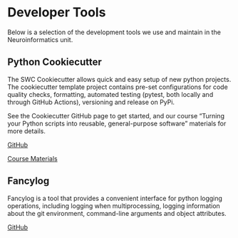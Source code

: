 # Developer Tools

Below is a selection of the development tools we use and maintain in the Neuroinformatics unit.

## Python Cookiecutter

The SWC Cookiecutter allows quick and easy setup of new python projects. 
The cookiecutter template project contains pre-set configurations for code quality checks, formatting, 
automated testing (pytest, both locally and through GitHub Actions), versioning and release on PyPi.

See the Cookiecutter GitHub page to get started, and our course “Turning your Python scripts into reusable, general-purpose software” materials for more details.


<div class="sd-container-fluid sd-sphinx-override sd-mb-4 docutils">
    <div class="sd-row sd-row-cols-2 sd-row-cols-xs-2 sd-row-cols-sm-2 sd-row-cols-md-2 sd-row-cols-lg-2 docutils">
        <div class="sd-col sd-d-flex-column sd-col-auto sd-col-xs-auto sd-col-sm-auto sd-col-md-auto sd-col-lg-auto docutils">
            <p class="sd-text-left">
                <a class="sd-sphinx-override sd-btn sd-text-wrap sd-btn-primary sd-shadow-sm reference external" href="https://github.com/SainsburyWellcomeCentre/python-cookiecutter" target="_blank">
                    <span>
                        GitHub   
                        <span class="fab fa-github">
                        </span>
                    </span>
                </a>
            </p>
        </div>
        <div class="sd-col sd-d-flex-column sd-col-auto sd-col-xs-auto sd-col-sm-auto sd-col-md-auto sd-col-lg-auto docutils">
            <p class="sd-text-left">
                <a class="sd-sphinx-override sd-btn sd-text-wrap sd-btn-primary sd-shadow-sm reference external" href="https://sainsburywellcomecentre.github.io/software-skills/events/release_dec_2022.html" target="_blank">
                    <span>
                        Course Materials   
                        <span class="fa fa-graduation-cap">
                        </span>
                    </span>
                </a>
            </p>
        </div>
    </div>
</div>

## Fancylog

Fancylog is a tool that provides a convenient interface for python logging operations, including logging
when multiprocessing, logging information about the git environment, command-line arguments and object attributes.


<div class="sd-container-fluid sd-sphinx-override sd-mb-4 docutils">
    <div class="sd-row sd-row-cols-2 sd-row-cols-xs-2 sd-row-cols-sm-2 sd-row-cols-md-2 sd-row-cols-lg-2 docutils">
        <div class="sd-col sd-d-flex-column sd-col-auto sd-col-xs-auto sd-col-sm-auto sd-col-md-auto sd-col-lg-auto docutils">
            <p class="sd-text-left">
                <a class="sd-sphinx-override sd-btn sd-text-wrap sd-btn-primary sd-shadow-sm reference external" href="https://github.com/neuroinformatics-unit/fancylog" target="_blank">
                    <span>
                        GitHub   
                        <span class="fab fa-github">
                        </span>
                    </span>
                </a>
            </p>
        </div>
    </div>
</div>